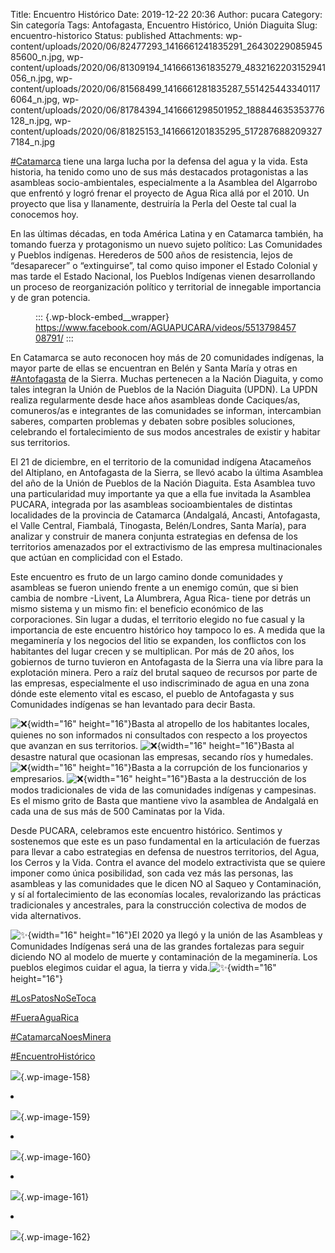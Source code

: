 Title: Encuentro Histórico
Date: 2019-12-22 20:36
Author: pucara
Category: Sin categoría
Tags: Antofagasta, Encuentro Histórico, Unión Diaguita
Slug: encuentro-historico
Status: published
Attachments: wp-content/uploads/2020/06/82477293_1416661241835291_2643022908594585600_n.jpg, wp-content/uploads/2020/06/81309194_1416661361835279_4832162203152941056_n.jpg, wp-content/uploads/2020/06/81568499_1416661281835287_5514254433401176064_n.jpg, wp-content/uploads/2020/06/81784394_1416661298501952_188844635353776128_n.jpg, wp-content/uploads/2020/06/81825153_1416661201835295_5172876882093277184_n.jpg

<!-- wp:heading -->

<!-- /wp:heading -->

<!-- wp:paragraph -->

[\#Catamarca](https://www.facebook.com/hashtag/catamarca?__eep__=6&__cft__%5B0%5D=AZX6vjvgBQn80sRz7HAIvmHx1CQArpcM_oFCB2b4Z1BWAeAPjc-C6X85igamAGrqbOP4czd7twYN07Zu4lOVi3dZb5QtscY7HtkgZdtR551g09y_IsTLnwxAI76UHdgiSnq0rysfqWY83PmsOQpaWsOztwiuCwk1J-OGdqDpie0sGA&__tn__=*NK-R) tiene una larga lucha por la defensa del agua y la vida. Esta historia, ha tenido como uno de sus más destacados protagonistas a las asambleas socio-ambientales, especialmente a la Asamblea del Algarrobo que enfrentó y logró frenar el proyecto de Agua Rica allá por el 2010. Un proyecto que lisa y llanamente, destruiría la Perla del Oeste tal cual la conocemos hoy.

<!-- /wp:paragraph -->

<!-- wp:paragraph -->

En las últimas décadas, en toda América Latina y en Catamarca también, ha tomando fuerza y protagonismo un nuevo sujeto político: Las Comunidades y Pueblos indígenas. Herederos de 500 años de resistencia, lejos de “desaparecer” o “extinguirse”, tal como quiso imponer el Estado Colonial y mas tarde el Estado Nacional, los Pueblos Indígenas vienen desarrollando un proceso de reorganización político y territorial de innegable importancia y de gran potencia.

<!-- /wp:paragraph -->

<!-- wp:core-embed/facebook {"url":"https://www.facebook.com/AGUAPUCARA/videos/551379845708791/","type":"video","providerNameSlug":"facebook","className":""} -->

<figure class="wp-block-embed-facebook wp-block-embed is-type-video is-provider-facebook">

::: {.wp-block-embed__wrapper}
https://www.facebook.com/AGUAPUCARA/videos/551379845708791/
:::

</figure>

<!-- /wp:core-embed/facebook -->

<!-- wp:paragraph -->

En Catamarca se auto reconocen hoy más de 20 comunidades indígenas, la mayor parte de ellas se encuentran en Belén y Santa María y otras en [\#Antofagasta](https://www.facebook.com/hashtag/antofagasta?__eep__=6&__cft__%5B0%5D=AZX6vjvgBQn80sRz7HAIvmHx1CQArpcM_oFCB2b4Z1BWAeAPjc-C6X85igamAGrqbOP4czd7twYN07Zu4lOVi3dZb5QtscY7HtkgZdtR551g09y_IsTLnwxAI76UHdgiSnq0rysfqWY83PmsOQpaWsOztwiuCwk1J-OGdqDpie0sGA&__tn__=*NK-R) de la Sierra. Muchas pertenecen a la Nación Diaguita, y como tales integran la Unión de Pueblos de la Nación Diaguita (UPDN). La UPDN realiza regularmente desde hace años asambleas donde Caciques/as, comuneros/as e integrantes de las comunidades se informan, intercambian saberes, comparten problemas y debaten sobre posibles soluciones, celebrando el fortalecimiento de sus modos ancestrales de existir y habitar sus territorios.

<!-- /wp:paragraph -->

<!-- wp:paragraph -->

El 21 de diciembre, en el territorio de la comunidad indígena Atacameños del Altiplano, en Antofagasta de la Sierra, se llevó acabo la última Asamblea del año de la Unión de Pueblos de la Nación Diaguita. Esta Asamblea tuvo una particularidad muy importante ya que a ella fue invitada la Asamblea PUCARA, integrada por las asambleas socioambientales de distintas localidades de la provincia de Catamarca (Andalgalá, Ancasti, Antofagasta, el Valle Central, Fiambalá, Tinogasta, Belén/Londres, Santa María), para analizar y construir de manera conjunta estrategias en defensa de los territorios amenazados por el extractivismo de las empresa multinacionales que actúan en complicidad con el Estado.

<!-- /wp:paragraph -->

<!-- wp:paragraph -->

Este encuentro es fruto de un largo camino donde comunidades y asambleas se fueron uniendo frente a un enemigo común, que si bien cambia de nombre -Livent, La Alumbrera, Agua Rica- tiene por detrás un mismo sistema y un mismo fin: el beneficio económico de las corporaciones. Sin lugar a dudas, el territorio elegido no fue casual y la importancia de este encuentro histórico hoy tampoco lo es. A medida que la megaminería y los negocios del litio se expanden, los conflictos con los habitantes del lugar crecen y se multiplican. Por más de 20 años, los gobiernos de turno tuvieron en Antofagasta de la Sierra una vía libre para la explotación minera. Pero a raíz del brutal saqueo de recursos por parte de las empresas, especialmente el uso indiscriminado de agua en una zona dónde este elemento vital es escaso, el pueblo de Antofagasta y sus Comunidades indígenas se han levantado para decir Basta.

<!-- /wp:paragraph -->

<!-- wp:paragraph -->

![❌](https://static.xx.fbcdn.net/images/emoji.php/v9/t64/1.5/16/274c.png){width="16" height="16"}Basta al atropello de los habitantes locales, quienes no son informados ni consultados con respecto a los proyectos que avanzan en sus territorios. ![❌](https://static.xx.fbcdn.net/images/emoji.php/v9/t64/1.5/16/274c.png){width="16" height="16"}Basta al desastre natural que ocasionan las empresas, secando ríos y humedales. ![❌](https://static.xx.fbcdn.net/images/emoji.php/v9/t64/1.5/16/274c.png){width="16" height="16"}Basta a la corrupción de los funcionarios y empresarios. ![❌](https://static.xx.fbcdn.net/images/emoji.php/v9/t64/1.5/16/274c.png){width="16" height="16"}Basta a la destrucción de los modos tradicionales de vida de las comunidades indígenas y campesinas. Es el mismo grito de Basta que mantiene vivo la asamblea de Andalgalá en cada una de sus más de 500 Caminatas por la Vida.

<!-- /wp:paragraph -->

<!-- wp:paragraph -->

Desde PUCARA, celebramos este encuentro histórico. Sentimos y sostenemos que este es un paso fundamental en la articulación de fuerzas para llevar a cabo estrategias en defensa de nuestros territorios, del Agua, los Cerros y la Vida. Contra el avance del modelo extractivista que se quiere imponer como única posibilidad, son cada vez más las personas, las asambleas y las comunidades que le dicen NO al Saqueo y Contaminación, y sí al fortalecimiento de las economías locales, revalorizando las prácticas tradicionales y ancestrales, para la construcción colectiva de modos de vida alternativos.

<!-- /wp:paragraph -->

<!-- wp:paragraph -->

![✨](https://static.xx.fbcdn.net/images/emoji.php/v9/t7b/1.5/16/2728.png){width="16" height="16"}El 2020 ya llegó y la unión de las Asambleas y Comunidades Indígenas será una de las grandes fortalezas para seguir diciendo NO al modelo de muerte y contaminación de la megaminería. Los pueblos elegimos cuidar el agua, la tierra y vida.![✨](https://static.xx.fbcdn.net/images/emoji.php/v9/t7b/1.5/16/2728.png){width="16" height="16"}

<!-- /wp:paragraph -->

<!-- wp:paragraph -->

[\#LosPatosNoSeToca](https://www.facebook.com/hashtag/lospatosnosetoca?__eep__=6&__cft__%5B0%5D=AZX6vjvgBQn80sRz7HAIvmHx1CQArpcM_oFCB2b4Z1BWAeAPjc-C6X85igamAGrqbOP4czd7twYN07Zu4lOVi3dZb5QtscY7HtkgZdtR551g09y_IsTLnwxAI76UHdgiSnq0rysfqWY83PmsOQpaWsOztwiuCwk1J-OGdqDpie0sGA&__tn__=*NK-R)

<!-- /wp:paragraph -->

<!-- wp:paragraph -->

[\#FueraAguaRica](https://www.facebook.com/hashtag/fueraaguarica?__eep__=6&__cft__%5B0%5D=AZX6vjvgBQn80sRz7HAIvmHx1CQArpcM_oFCB2b4Z1BWAeAPjc-C6X85igamAGrqbOP4czd7twYN07Zu4lOVi3dZb5QtscY7HtkgZdtR551g09y_IsTLnwxAI76UHdgiSnq0rysfqWY83PmsOQpaWsOztwiuCwk1J-OGdqDpie0sGA&__tn__=*NK-R)

<!-- /wp:paragraph -->

<!-- wp:paragraph -->

[\#CatamarcaNoesMinera](https://www.facebook.com/hashtag/catamarcanoesminera?__eep__=6&__cft__%5B0%5D=AZX6vjvgBQn80sRz7HAIvmHx1CQArpcM_oFCB2b4Z1BWAeAPjc-C6X85igamAGrqbOP4czd7twYN07Zu4lOVi3dZb5QtscY7HtkgZdtR551g09y_IsTLnwxAI76UHdgiSnq0rysfqWY83PmsOQpaWsOztwiuCwk1J-OGdqDpie0sGA&__tn__=*NK-R)

<!-- /wp:paragraph -->

<!-- wp:paragraph -->

[\#EncuentroHistórico](https://www.facebook.com/hashtag/encuentrohist%C3%B3rico?__eep__=6&__cft__%5B0%5D=AZX6vjvgBQn80sRz7HAIvmHx1CQArpcM_oFCB2b4Z1BWAeAPjc-C6X85igamAGrqbOP4czd7twYN07Zu4lOVi3dZb5QtscY7HtkgZdtR551g09y_IsTLnwxAI76UHdgiSnq0rysfqWY83PmsOQpaWsOztwiuCwk1J-OGdqDpie0sGA&__tn__=*NK-R)

<!-- /wp:paragraph -->

<!-- wp:gallery {"ids":[158,159,160,161,162]} -->

![](http://pucara.ga/wp-content/uploads/2020/06/81309194_1416661361835279_4832162203152941056_n.jpg){.wp-image-158}

</li>
<li class="blocks-gallery-item">

![](http://pucara.ga/wp-content/uploads/2020/06/81568499_1416661281835287_5514254433401176064_n.jpg){.wp-image-159}

</li>
<li class="blocks-gallery-item">

![](http://pucara.ga/wp-content/uploads/2020/06/81784394_1416661298501952_188844635353776128_n.jpg){.wp-image-160}

</li>
<li class="blocks-gallery-item">

![](http://pucara.ga/wp-content/uploads/2020/06/81825153_1416661201835295_5172876882093277184_n.jpg){.wp-image-161}

</li>
<li class="blocks-gallery-item">

![](http://pucara.ga/wp-content/uploads/2020/06/82477293_1416661241835291_2643022908594585600_n.jpg){.wp-image-162}

</li>
</ul>
</figure>

<!-- /wp:gallery -->
